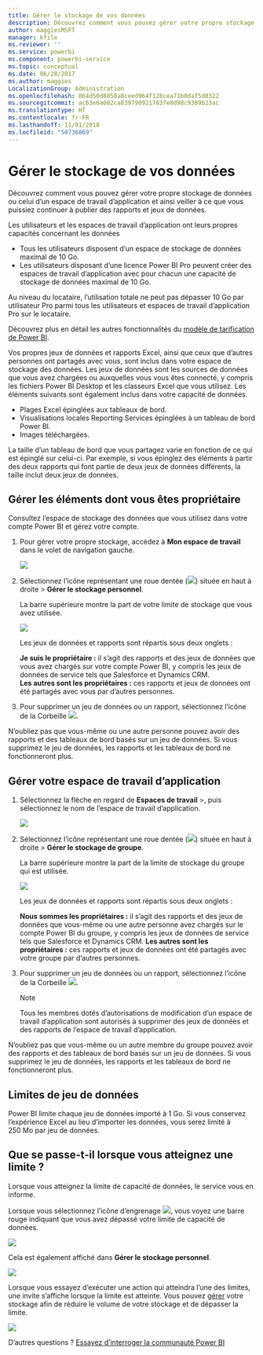 ```yaml
---
title: Gérer le stockage de vos données
description: Découvrez comment vous pouvez gérer votre propre stockage de données ou celui d’un espace de travail d’application et ainsi veiller à ce que vous puissiez continuer à publier des rapports et jeux de données.
author: maggiesMSFT
manager: kfile
ms.reviewer: ''
ms.service: powerbi
ms.component: powerbi-service
ms.topic: conceptual
ms.date: 06/28/2017
ms.author: maggies
LocalizationGroup: Administration
ms.openlocfilehash: 864d50d8850a8ceed964f128cea71b0daf5d8322
ms.sourcegitcommit: ac63e6a082ca8397909217837e8d98c9389b23ac
ms.translationtype: HT
ms.contentlocale: fr-FR
ms.lasthandoff: 11/01/2018
ms.locfileid: "50736869"
---
```

# <a name="manage-your-data-storage"></a>Gérer le stockage de vos données
Découvrez comment vous pouvez gérer votre propre stockage de données ou celui d’un espace de travail d’application et ainsi veiller à ce que vous puissiez continuer à publier des rapports et jeux de données.

Les utilisateurs et les espaces de travail d’application ont leurs propres capacités concernant les données

* Tous les utilisateurs disposent d’un espace de stockage de données maximal de 10 Go.
* Les utilisateurs disposant d’une licence Power BI Pro peuvent créer des espaces de travail d’application avec pour chacun une capacité de stockage de données maximal de 10 Go.

Au niveau du locataire, l’utilisation totale ne peut pas dépasser 10 Go par utilisateur Pro parmi tous les utilisateurs et espaces de travail d’application Pro sur le locataire.

Découvrez plus en détail les autres fonctionnalités du [modèle de tarification de Power BI](https://powerbi.microsoft.com/pricing).

Vos propres jeux de données et rapports Excel, ainsi que ceux que d’autres personnes ont partagés avec vous, sont inclus dans votre espace de stockage des données. Les jeux de données sont les sources de données que vous avez chargées ou auxquelles vous vous êtes connecté, y compris les fichiers Power BI Desktop et les classeurs Excel que vous utilisez. Les éléments suivants sont également inclus dans votre capacité de données.

* Plages Excel épinglées aux tableaux de bord.
* Visualisations locales Reporting Services épinglées à un tableau de bord Power BI.
* Images téléchargées.

La taille d’un tableau de bord que vous partagez varie en fonction de ce qui est épinglé sur celui-ci. Par exemple, si vous épinglez des éléments à partir des deux rapports qui font partie de deux jeux de données différents, la taille inclut deux jeux de données.

<a name="manage"/>

## <a name="manage-items-owned-by-you"></a>Gérer les éléments dont vous êtes propriétaire
Consultez l’espace de stockage des données que vous utilisez dans votre compte Power BI et gérez votre compte.

1. Pour gérer votre propre stockage, accédez à **Mon espace de travail** dans le volet de navigation gauche.
   
    ![](media/service-admin-manage-your-data-storage-in-power-bi/pbi_myworkspace.png)
2. Sélectionnez l’icône représentant une roue dentée (![](media/service-admin-manage-your-data-storage-in-power-bi/pbi_gearicon.png)) située en haut à droite \> **Gérer le stockage personnel**.
   
    La barre supérieure montre la part de votre limite de stockage que vous avez utilisée.
   
    ![](media/service-admin-manage-your-data-storage-in-power-bi/pbi_persnlstorage.png)
   
    Les jeux de données et rapports sont répartis sous deux onglets :
   
    **Je suis le propriétaire :** il s’agit des rapports et des jeux de données que vous avez chargés sur votre compte Power BI, y compris les jeux de données de service tels que Salesforce et Dynamics CRM.  
    **Les autres sont les propriétaires :** ces rapports et jeux de données ont été partagés avec vous par d’autres personnes.
3. Pour supprimer un jeu de données ou un rapport, sélectionnez l’icône de la Corbeille ![](media/service-admin-manage-your-data-storage-in-power-bi/pbi_deleteicon.png).

N’oubliez pas que vous-même ou une autre personne pouvez avoir des rapports et des tableaux de bord basés sur un jeu de données. Si vous supprimez le jeu de données, les rapports et les tableaux de bord ne fonctionneront plus.

## <a name="manage-your-app-workspace"></a>Gérer votre espace de travail d’application
1. Sélectionnez la flèche en regard de **Espaces de travail** \>, puis sélectionnez le nom de l’espace de travail d’application.
   
    ![](media/service-admin-manage-your-data-storage-in-power-bi/pbi_groupworkspaces.png)
2. Sélectionnez l’icône représentant une roue dentée (![](media/service-admin-manage-your-data-storage-in-power-bi/pbi_gearicon.png)) située en haut à droite \> **Gérer le stockage de groupe**.
   
    La barre supérieure montre la part de la limite de stockage du groupe qui est utilisée.
   
    ![](media/service-admin-manage-your-data-storage-in-power-bi/pbi_groupstorage.png)
   
    Les jeux de données et rapports sont répartis sous deux onglets :
   
    **Nous sommes les propriétaires :** il s’agit des rapports et des jeux de données que vous-même ou une autre personne avez chargés sur le compte Power BI du groupe, y compris les jeux de données de service tels que Salesforce et Dynamics CRM.
    **Les autres sont les propriétaires :** ces rapports et jeux de données ont été partagés avec votre groupe par d’autres personnes.
3. Pour supprimer un jeu de données ou un rapport, sélectionnez l’icône de la Corbeille ![](media/service-admin-manage-your-data-storage-in-power-bi/pbi_deleteicon.png).
   
   > [!NOTE]
   > Tous les membres dotés d’autorisations de modification d’un espace de travail d’application sont autorisés à supprimer des jeux de données et des rapports de l’espace de travail d’application.
   > 
   > 

N’oubliez pas que vous-même ou un autre membre du groupe pouvez avoir des rapports et des tableaux de bord basés sur un jeu de données. Si vous supprimez le jeu de données, les rapports et les tableaux de bord ne fonctionneront plus.

## <a name="dataset-limits"></a>Limites de jeu de données
Power BI limite chaque jeu de données importé à 1 Go. Si vous conservez l’expérience Excel au lieu d’importer les données, vous serez limité à 250 Mo par jeu de données.

## <a name="what-happens-when-you-hit-a-limit"></a>Que se passe-t-il lorsque vous atteignez une limite ?
Lorsque vous atteignez la limite de capacité de données, le service vous en informe. 

Lorsque vous sélectionnez l’icône d’engrenage ![](media/service-admin-manage-your-data-storage-in-power-bi/pbi_gearicon.png), vous voyez une barre rouge indiquant que vous avez dépassé votre limite de capacité de données.

![](media/service-admin-manage-your-data-storage-in-power-bi/manage-storage-limit.png)

Cela est également affiché dans **Gérer le stockage personnel**.

 ![](media/service-admin-manage-your-data-storage-in-power-bi/manage-storage-limit2.png)

 Lorsque vous essayez d’exécuter une action qui atteindra l’une des limites, une invite s’affiche lorsque la limite est atteinte. Vous pouvez [gérer](#manage) votre stockage afin de réduire le volume de votre stockage et de dépasser la limite.

 ![](media/service-admin-manage-your-data-storage-in-power-bi/powerbi-pro-over-limit.png)

 D’autres questions ? [Essayez d’interroger la communauté Power BI](http://community.powerbi.com/)

